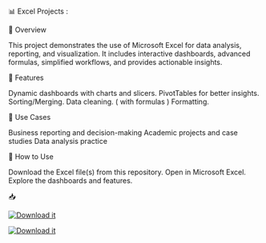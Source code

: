 📊 Excel Projects :

📌 Overview

This project demonstrates the use of Microsoft Excel for data analysis, reporting, and visualization. It includes interactive dashboards, advanced formulas, simplified workflows, and provides actionable insights.

🚀 Features

Dynamic dashboards with charts and slicers.
PivotTables for better insights.
Sorting/Merging.
Data cleaning. ( with formulas )
Formatting.

🎯 Use Cases

Business reporting and decision-making
Academic projects and case studies
Data analysis practice

📖 How to Use

Download the Excel file(s) from this repository.
Open in Microsoft Excel.
Explore the dashboards and features.

📥

[![Download it](https://img.shields.io/badge/📥_Billionaires.xlsx-blue?style=for-the-badge)](./Billionaires.xlsx)

[![Download it](https://img.shields.io/badge/📥_Bmw_Sales-blue?style=for-the-badge)](./Bmw_Sales.xlsx)
